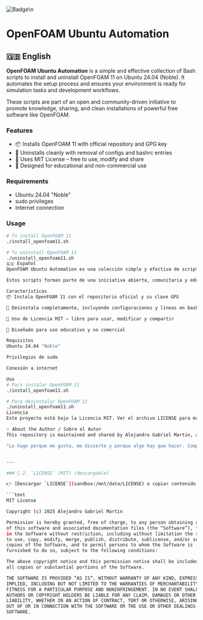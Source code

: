 ![Badge](https://img.shields.io/badge/OpenFOAM-11-blue.svg)\n
# OpenFOAM Ubuntu Automation

## 🇬🇧 English

**OpenFOAM Ubuntu Automation** is a simple and effective collection of Bash scripts to install and uninstall OpenFOAM 11 on Ubuntu 24.04 (Noble). It automates the setup process and ensures your environment is ready for simulation tasks and development workflows.

These scripts are part of an open and community-driven initiative to promote knowledge, sharing, and clean installations of powerful free software like OpenFOAM.

### Features

- 📦 Installs OpenFOAM 11 with official repository and GPG key  
- 🧹 Uninstalls cleanly with removal of configs and bashrc entries  
- 🔐 Uses MIT License – free to use, modify and share  
- 🧠 Designed for educational and non-commercial use  

### Requirements

- Ubuntu 24.04 "Noble"
- sudo privileges
- Internet connection

### Usage

```bash
# To install OpenFOAM 11
./install_openfoam11.sh

# To uninstall OpenFOAM 11
./uninstall_openfoam11.sh
🇪🇸 Español
OpenFOAM Ubuntu Automation es una colección simple y efectiva de scripts en Bash para instalar y desinstalar OpenFOAM 11 en Ubuntu 24.04 (Noble). Automatiza el proceso de configuración y garantiza que tu entorno esté listo para tareas de simulación y desarrollo.

Estos scripts forman parte de una iniciativa abierta, comunitaria y educativa para promover el conocimiento, la colaboración y la instalación limpia de software libre poderoso como OpenFOAM.

Características
📦 Instala OpenFOAM 11 con el repositorio oficial y su clave GPG

🧹 Desinstala completamente, incluyendo configuraciones y líneas en bashrc

🔐 Uso de Licencia MIT – libre para usar, modificar y compartir

🧠 Diseñado para uso educativo y no comercial

Requisitos
Ubuntu 24.04 "Noble"

Privilegios de sudo

Conexión a internet

Uso
# Para instalar OpenFOAM 11
./install_openfoam11.sh

# Para desinstalar OpenFOAM 11
./uninstall_openfoam11.sh
Licencia
Este proyecto está bajo la Licencia MIT. Ver el archivo LICENSE para más detalles.

💡 About the Author / Sobre el Autor
This repository is maintained and shared by Alejandro Gabriel Martin, a self-taught developer and enthusiast of free software, science, and technology. Everything here is released for free, for anyone to use, without expectations or conditions.

"Lo hago porque me gusta, me divierte y porque algo hay que hacer. Compartir conocimiento también es una forma de vivir."


---

### 📄 2. `LICENSE` (MIT) (descargable)

👉 [Descargar `LICENSE`](sandbox:/mnt/data/LICENSE) o copiar contenido:

```text
MIT License

Copyright (c) 2025 Alejandro Gabriel Martin

Permission is hereby granted, free of charge, to any person obtaining a copy
of this software and associated documentation files (the “Software”), to deal
in the Software without restriction, including without limitation the rights
to use, copy, modify, merge, publish, distribute, sublicense, and/or sell
copies of the Software, and to permit persons to whom the Software is
furnished to do so, subject to the following conditions:

The above copyright notice and this permission notice shall be included in
all copies or substantial portions of the Software.

THE SOFTWARE IS PROVIDED “AS IS”, WITHOUT WARRANTY OF ANY KIND, EXPRESS OR
IMPLIED, INCLUDING BUT NOT LIMITED TO THE WARRANTIES OF MERCHANTABILITY,
FITNESS FOR A PARTICULAR PURPOSE AND NONINFRINGEMENT. IN NO EVENT SHALL THE
AUTHORS OR COPYRIGHT HOLDERS BE LIABLE FOR ANY CLAIM, DAMAGES OR OTHER
LIABILITY, WHETHER IN AN ACTION OF CONTRACT, TORT OR OTHERWISE, ARISING FROM,
OUT OF OR IN CONNECTION WITH THE SOFTWARE OR THE USE OR OTHER DEALINGS IN THE
SOFTWARE.

